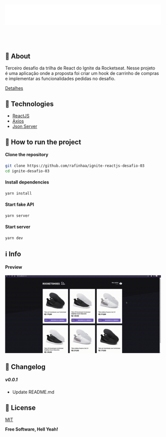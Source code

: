 <h4 align="center">
    <h1 align="center">
      <img alt="Logo" title="Logo" src="docs/images/logo.svg" />
    </h1>
    <br><br>
</h4>

## 🔖 About
Terceiro desafio da trilha de React do Ignite da Rocketseat. Nesse projeto é uma aplicação onde a proposta foi criar um hook de carrinho de compras e implementar as funcionalidades pedidas no desafio.

[Detalhes](docs/ABOUT.md)

## 🚀 Technologies
- [ReactJS](https://pt-br.reactjs.org/)
- [Axios](https://github.com/axios/axios)
- [Json Server](https://www.npmjs.com/package/json-server)

## 🏁 How to run the project
#### Clone the repository
```bash
git clone https://github.com/rafinhaa/ignite-reactjs-desafio-03
cd ignite-desafio-03
```

#### Install dependencies
```bash
yarn install
```

#### Start fake API
```bash
yarn server
```

#### Start server
```bash
yarn dev
```

## ℹ️ Info
#### Preview
![Watch the video](docs/videos/demo.gif)

## 📄 Changelog
##### v0.0.1
- Update README.md

## 📝 License
[MIT](LICENSE.txt)

**Free Software, Hell Yeah!**